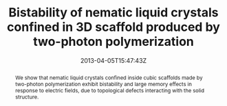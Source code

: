 ---
title: "Bistability of nematic liquid crystals confined in 3D scaffold produced by two-photon polymerization"
authors:
- Francesca Serra
- Shane M. Eaton
- Eleon Borlini
- admin
- Marco Buscaglia
- Giulio Cerullo
- Roberto Osellame
- Tommaso Bellini

#author_notes:
#- "author1 note"
#- "author2 note"
date: "2013-04-05T15:47:43Z"
doi: "10.1364/cleo_si.2012.ctu1j.4"

# Schedule page publish date (NOT publication's date).
publishDate: "2024-04-15T00:00:00Z"

# Publication type.
# Legend: 0 = Uncategorized; 1 = Conference paper; 2 = Journal article;
# 3 = Preprint / Working Paper; 4 = Report; 5 = Book; 6 = Book section;
# 7 = Thesis; 8 = Patent
publication_types: ["article-journal"]

# Publication name and optional abbreviated publication name.
publication: ", CTU1J. 4"
publication_short: ", CTU1J. 4"

abstract: "We show that nematic liquid crystals confined inside cubic scaffolds made by two-photon polymerization exhibit bistability and large memory effects in response to electric fields, due to topological defects interacting with the solid structure."

# Summary. An optional shortened abstract.
summary:

tags:
#- tag1
#- tag2
featured: false

links:
#- name: Link
#  url: "link..."
#url_pdf: ''
#url_code: ''
#url_dataset: ''
#url_poster: ''
#url_project: ''
#url_slides: ''
#url_source: ''
#url_video: ''

# Featured image
# To use, add an image named `featured.jpg/png` to your page's folder. 
#image:
#  caption: ""
#  focal_point: ""
#  preview_only: false

# Associated Projects (optional).
#   Associate this publication with one or more of your projects.
#   Simply enter your project's folder or file name without extension.
#   E.g. `internal-project` references `content/project/internal-project/index.md`.
#   Otherwise, set `projects: []`.
projects: []

# Slides (optional).
#   Associate this publication with Markdown slides.
#   Simply enter your slide deck's filename without extension.
#   E.g. `slides: "example"` references `content/slides/example/index.md`.
#   Otherwise, set `slides: ""`.
slides:

# Comments (optional).
#   Enable comments in the page.
commentable: false
---
